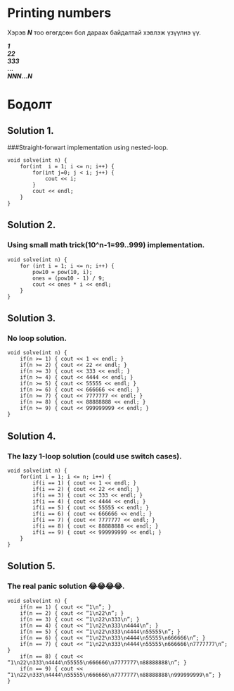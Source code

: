 # Printing numbers
Хэрэв _**N**_ тоо өгөгдсөн бол дараах байдалтай хэвлэж үзүүлнэ үү.

_**1**_</br>
_**22**_</br>
_**333**_</br>
_**...**_</br>
_**NNN...N**_</br>

# Бодолт 
## Solution 1.
###Straight-forwart implementation using nested-loop.

```
void solve(int n) {
    for(int  i = 1; i <= n; i++) {
        for(int j=0; j < i; j++) {
            cout << i;
        }
        cout << endl;
    }
}
```
## Solution 2.
### Using small math trick(10^n-1=99..999) implementation.

```
void solve(int n) {
    for (int i = 1; i <= n; i++) {
        pow10 = pow(10, i);
        ones = (pow10 - 1) / 9;
        cout << ones * i << endl;
    }
}
```
## Solution 3.
### No loop solution.

```
void solve(int n) {
    if(n >= 1) { cout << 1 << endl; }
    if(n >= 2) { cout << 22 << endl; }
    if(n >= 3) { cout << 333 << endl; }
    if(n >= 4) { cout << 4444 << endl; }
    if(n >= 5) { cout << 55555 << endl; }
    if(n >= 6) { cout << 666666 << endl; }
    if(n >= 7) { cout << 7777777 << endl; }
    if(n >= 8) { cout << 88888888 << endl; }
    if(n >= 9) { cout << 999999999 << endl; }
}
```

## Solution 4.
### The lazy 1-loop solution (could use switch cases).

```
void solve(int n) {
	for(int i = 1; i <= n; i++) {
        if(i == 1) { cout << 1 << endl; }
        if(i == 2) { cout << 22 << endl; }
        if(i == 3) { cout << 333 << endl; }
        if(i == 4) { cout << 4444 << endl; }
        if(i == 5) { cout << 55555 << endl; }
        if(i == 6) { cout << 666666 << endl; }
        if(i == 7) { cout << 7777777 << endl; }
        if(i == 8) { cout << 88888888 << endl; }
        if(i == 9) { cout << 999999999 << endl; }
    }
}
```

## Solution 5.
### The real panic solution 😂😂😂😂.

```
void solve(int n) {
    if(n == 1) { cout << “1\n”; }
    if(n == 2) { cout << “1\n22\n”; }
    if(n == 3) { cout << “1\n22\n333\n”; }
    if(n == 4) { cout << “1\n22\n333\n4444\n”; }
    if(n == 5) { cout << “1\n22\n333\n4444\n55555\n”; }
    if(n == 6) { cout << “1\n22\n333\n4444\n55555\n666666\n”; }
    if(n == 7) { cout << “1\n22\n333\n4444\n55555\n666666\n7777777\n”; }
    if(n == 8) { cout << “1\n22\n333\n4444\n55555\n666666\n7777777\n88888888\n”; }
    if(n == 9) { cout << “1\n22\n333\n4444\n55555\n666666\n7777777\n88888888\n999999999\n”; }
}
```